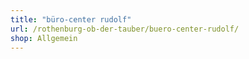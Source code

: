 ```yaml
---
title: "büro-center rudolf"
url: /rothenburg-ob-der-tauber/buero-center-rudolf/
shop: Allgemein
---
```

